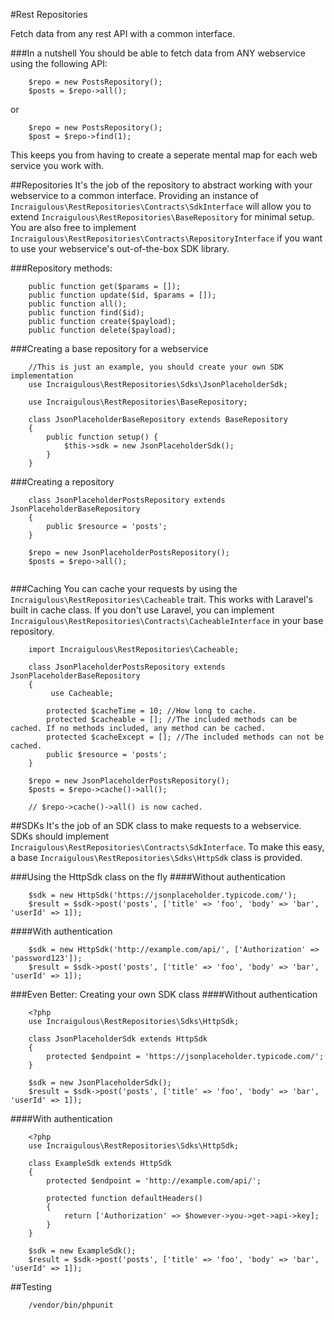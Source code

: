 #Rest Repositories

Fetch data from any rest API with a common interface.

###In a nutshell
You should be able to fetch data from ANY webservice using the following API: 

```
	$repo = new PostsRepository();
	$posts = $repo->all();
```
or 

```
	$repo = new PostsRepository();
	$post = $repo->find(1);
```

This keeps you from having to create a seperate mental map for each web service you work with. 

##Repositories
It's the job of the repository to abstract working with your webservice to a common interface. Providing an instance of `Incraigulous\RestRepositories\Contracts\SdkInterface` will allow you to extend `Incraigulous\RestRepositories\BaseRepository` for minimal setup. You are also free to implement `Incraigulous\RestRepositories\Contracts\RepositoryInterface` if you want to use your webservice's out-of-the-box SDK library.  

###Repository methods:
```
	public function get($params = []);
	public function update($id, $params = []);
	public function all();
	public function find($id);
	public function create($payload);
	public function delete($payload);
```
    
###Creating a base repository for a webservice
```
	//This is just an example, you should create your own SDK implementation
	use Incraigulous\RestRepositories\Sdks\JsonPlaceholderSdk; 
	
	use Incraigulous\RestRepositories\BaseRepository;
	
	class JsonPlaceholderBaseRepository extends BaseRepository
	{
	    public function setup() {
	        $this->sdk = new JsonPlaceholderSdk();
	    }
	}
```

###Creating a repository
```
	class JsonPlaceholderPostsRepository extends JsonPlaceholderBaseRepository
	{
	    public $resource = 'posts';
	}
	
	$repo = new JsonPlaceholderPostsRepository();
	$posts = $repo->all();
    
```

###Caching
You can cache your requests by using the `Incraigulous\RestRepositories\Cacheable` trait. This works with Laravel's built in cache class. If you don't use Laravel, you can implement `Incraigulous\RestRepositories\Contracts\CacheableInterface` in your base repository. 

```
	import Incraigulous\RestRepositories\Cacheable;
	
	class JsonPlaceholderPostsRepository extends JsonPlaceholderBaseRepository
	{
		 use Cacheable;
	
		protected $cacheTime = 10; //How long to cache.
	    protected $cacheable = []; //The included methods can be cached. If no methods included, any method can be cached.
	    protected $cacheExcept = []; //The included methods can not be cached.	
		public $resource = 'posts';
	}
	
	$repo = new JsonPlaceholderPostsRepository();
	$posts = $repo->cache()->all();
	
	// $repo->cache()->all() is now cached.

```


##SDKs
It's the job of an SDK class to make requests to a webservice. SDKs should implement `Incraigulous\RestRepositories\Contracts\SdkInterface`. To make this easy, a base `Incraigulous\RestRepositories\Sdks\HttpSdk` class is provided.

###Using the HttpSdk class on the fly
####Without authentication

```
	$sdk = new HttpSdk('https://jsonplaceholder.typicode.com/');
	$result = $sdk->post('posts', ['title' => 'foo', 'body' => 'bar', 'userId' => 1]);

```

####With authentication

```
	$sdk = new HttpSdk('http://example.com/api/', ['Authorization' => 'password123']);
	$result = $sdk->post('posts', ['title' => 'foo', 'body' => 'bar', 'userId' => 1]);

```

###Even Better: Creating your own SDK class
####Without authentication
```
	<?php
	use Incraigulous\RestRepositories\Sdks\HttpSdk;
	
	class JsonPlaceholderSdk extends HttpSdk
	{
	    protected $endpoint = 'https://jsonplaceholder.typicode.com/';
	}
	
	$sdk = new JsonPlaceholderSdk();
	$result = $sdk->post('posts', ['title' => 'foo', 'body' => 'bar', 'userId' => 1]);
```

####With authentication

```
	<?php
	use Incraigulous\RestRepositories\Sdks\HttpSdk;
	
	class ExampleSdk extends HttpSdk
	{
	    protected $endpoint = 'http://example.com/api/';
	    
	    protected function defaultHeaders()
	    {
	    	return ['Authorization' => $however->you->get->api->key];
	    }
	}
	
	$sdk = new ExampleSdk();
	$result = $sdk->post('posts', ['title' => 'foo', 'body' => 'bar', 'userId' => 1]);
```

##Testing
```
	/vendor/bin/phpunit
```	